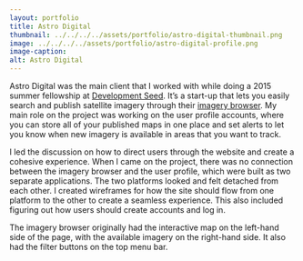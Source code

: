 ```yaml
---
layout: portfolio
title: Astro Digital
thumbnail: ../../../../assets/portfolio/astro-digital-thumbnail.png
image: ../../../../assets/portfolio/astro-digital-profile.png
image-caption:
alt: Astro Digital
---
```

Astro Digital was the main client that I worked with while doing a 2015 summer fellowship at [Development Seed](http://www.developmentseed.org). It’s a start-up that lets you easily search and publish satellite imagery through their [imagery browser](https://fetch.astrodigital.com/). My main role on the project was working on the user profile accounts, where you can store all of your published maps in one place and set alerts to let you know when new imagery is available in areas that you want to track.

I led the discussion on how to direct users through the website and create a cohesive experience. When I came on the project, there was no connection between the imagery browser and the user profile, which were built as two separate applications. The two platforms looked and felt detached from each other. I created wireframes for how the site should flow from one platform to the other to create a seamless experience. This also included figuring out how users should create accounts and log in.

The imagery browser originally had the interactive map on the left-hand side of the page, with the available imagery on the right-hand side. It also had the filter buttons on the top menu bar.
